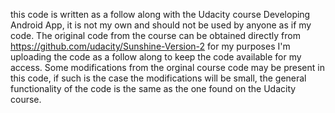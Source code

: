 this code is written as a follow along with the Udacity course Developing Android App, it is not my own and should not be used by anyone as if my code. The original code from the course can be obtained
directly from https://github.com/udacity/Sunshine-Version-2 for my purposes I'm uploading the code as a follow along to keep the code available for my access. Some modifications from the orginal course code may be present in this code, if such is the case the modifications will be small, the general functionality of the code is the same as the one found on the Udacity course.
